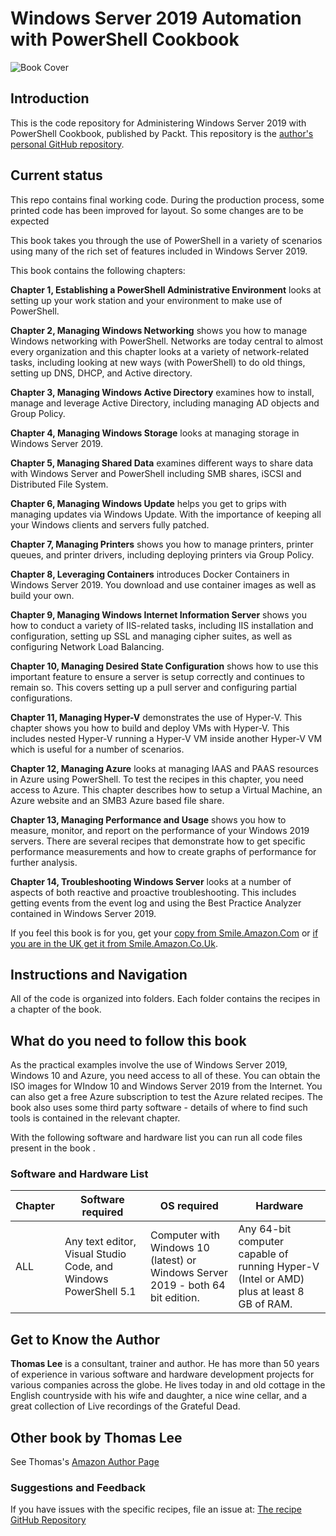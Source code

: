 # Windows Server 2019 Automation with PowerShell Cookbook

![Book Cover](https://images-na.ssl-images-amazon.com/images/I/51qF51boJoL._SX404_BO1,204,203,200_.jpg)

## Introduction

This is the code repository for Administering Windows Server 2019 with PowerShell Cookbook, published by Packt.
This repository is the [author's personal GitHub repository](https://github.com/doctordns/PowerShellCookBook2019).

## Current status

This repo contains final working code. During the production process, some printed code has been improved for layout. 
So some changes are to be expected

This book takes you through the use of PowerShell in a variety of scenarios using many of the rich set of features included in Windows Server 2019.

This book contains the following chapters:

**Chapter 1, Establishing a PowerShell Administrative Environment** looks at setting up your
work station and your environment to make use of PowerShell.

**Chapter 2, Managing Windows Networking** shows you how to manage Windows networking
with PowerShell. Networks are today central to almost every organization and this chapter
looks at a variety of network-related tasks, including looking at new ways (with PowerShell) to
do old things, setting up DNS, DHCP, and Active directory.

**Chapter 3, Managing Windows Active Directory** examines how to install, manage and leverage
Active Directory, including managing AD objects and Group Policy.

**Chapter 4, Managing Windows Storage** looks at managing storage in Windows Server 2019.

**Chapter 5, Managing Shared Data** examines different ways to share data with Windows
Server and PowerShell including SMB shares, iSCSI and Distributed File System.

**Chapter 6, Managing Windows Update** helps you get to grips with managing updates via
Windows Update. With the importance of keeping all your Windows clients and servers
fully patched.

**Chapter 7, Managing Printers** shows you how to manage printers, printer queues, and printer
drivers, including deploying printers via Group Policy.

**Chapter 8, Leveraging Containers** introduces Docker Containers in Windows Server 2019.
You download and use container images as well as build your own.

**Chapter 9, Managing Windows Internet Information Server** shows you how to conduct a
variety of IIS-related tasks, including IIS installation and configuration, setting up SSL and
managing cipher suites, as well as configuring Network Load Balancing.

**Chapter 10, Managing Desired State Configuration** shows how to use this important feature
to ensure a server is setup correctly and continues to remain so. 
This covers setting up a pull server and configuring partial configurations.

**Chapter 11, Managing Hyper-V** demonstrates the use of Hyper-V. This chapter shows you
how to build and deploy VMs with Hyper-V.
This includes nested Hyper-V running a Hyper-V VM inside another Hyper-V VM which is useful for a number of scenarios.

**Chapter 12, Managing Azure** looks at managing IAAS and PAAS resources in Azure using
PowerShell.
To test the recipes in this chapter, you need access to Azure.
This chapter describes how to setup a Virtual Machine, an Azure website and an SMB3 Azure based file share.

**Chapter 13, Managing Performance and Usage** shows you how to measure, monitor, and report on the performance of your Windows 2019 servers. 
There are several recipes that demonstrate how to get specific performance measurements and how to create graphs of performance for further analysis.

**Chapter 14, Troubleshooting Windows Server** looks at a number of aspects of both reactive and proactive troubleshooting. This includes getting events from the event log and using the Best Practice Analyzer contained in Windows Server 2019.

If you feel this book is for you, get your [copy from Smile.Amazon.Com](https://smile.amazon.com/Windows-Server-Automation-PowerShell-Cookbook/dp/1789808537/ref=sr_1_3?ie=UTF8&qid=1551353410&sr=8-3) or [if you are in the UK get it from Smile.Amazon.Co.Uk](https://smile.amazon.co.uk/Windows-Server-Automation-PowerShell-Cookbook/dp/1789808537/ref=sr_1_3?ie=UTF8&qid=1551353410&sr=8-3 ).

## Instructions and Navigation

All of the code is organized into folders.
Each folder contains the recipes in a chapter of the book.

## What do you need to follow this book

As the practical examples involve the use of Windows Server 2019, Windows 10 and Azure, you need access to all of these.
You can obtain the ISO images for WIndow 10 and Windows Server 2019 from the Internet.
You can also get a free Azure subscription to test the Azure related recipes.
The book also uses some third party software - details of where to find such tools is contained in the relevant chapter.

With the following software and hardware list you can run all code files present in the book .

### Software and Hardware List

| Chapter | Software required | OS required |Hardware|
| -------- | ------------------------------------ | ----------------------------------- |-------------|
| ALL | Any text editor, Visual Studio Code, and Windows PowerShell 5.1 | Computer with Windows 10 (latest) or Windows Server 2019 - both 64 bit edition.|Any 64-bit computer capable of running Hyper-V (Intel or AMD) plus at least 8 GB of RAM.

## Get to Know the Author

**Thomas Lee** is a consultant, trainer and author.
He has more than 50 years of experience in various software and hardware development projects for various companies across the globe.
He lives today in and old cottage in the English countryside with his wife and daughter, a nice wine cellar, and a great collection of Live recordings of the Grateful Dead.

## Other book by Thomas Lee

See Thomas's [Amazon Author Page](https://www.amazon.com/Thomas-Lee/e/B0034Q5CM8?ref_=pe_1724030_132998060)

### Suggestions and Feedback

If you have issues with the specific recipes, file an issue at:
[The recipe GitHub Repository](https://github.com/doctordns/PowerShellCookBook2019/issues)

